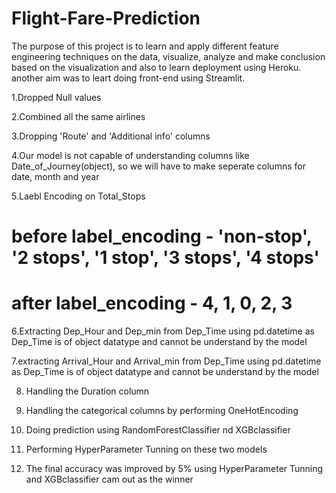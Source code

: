 # Flight-Fare-Prediction

The purpose of this project is to learn and apply different feature engineering techniques on the data, visualize, analyze and make conclusion based on the visualization and also to learn deployment using Heroku. another aim was to leart doing front-end using Streamlit.



1.Dropped Null values

2.Combined all the same airlines

3.Dropping 'Route' and 'Additional info' columns

4.Our model is not capable of understanding columns like Date_of_Journey(object), 
  so we will have to make seperate columns for date, month and year

5.Laebl Encoding on Total_Stops
# before label_encoding - 'non-stop', '2 stops', '1 stop', '3 stops', '4 stops'
# after label_encoding - 4, 1, 0, 2, 3

6.Extracting Dep_Hour and Dep_min from Dep_Time using pd.datetime as Dep_Time is of 
  object datatype and cannot be understand by the model

7.extracting Arrival_Hour and Arrival_min from Dep_Time using pd.datetime as Dep_Time is of 
object datatype and cannot be understand by the model

8. Handling the Duration column

9. Handling the categorical columns by performing OneHotEncoding

10. Doing prediction using RandomForestClassifier nd XGBclassifier

11. Performing HyperParameter Tunning on these two models

12. The final accuracy was improved by 5% using HyperParameter Tunning and XGBclassifier cam out as the winner


